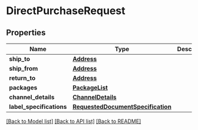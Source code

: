 # DirectPurchaseRequest

## Properties
Name | Type | Description | Notes
------------ | ------------- | ------------- | -------------
**ship_to** | [**Address**](Address.md) |  | [optional] 
**ship_from** | [**Address**](Address.md) |  | [optional] 
**return_to** | [**Address**](Address.md) |  | [optional] 
**packages** | [**PackageList**](PackageList.md) |  | [optional] 
**channel_details** | [**ChannelDetails**](ChannelDetails.md) |  | 
**label_specifications** | [**RequestedDocumentSpecification**](RequestedDocumentSpecification.md) |  | [optional] 

[[Back to Model list]](../README.md#documentation-for-models) [[Back to API list]](../README.md#documentation-for-api-endpoints) [[Back to README]](../README.md)

